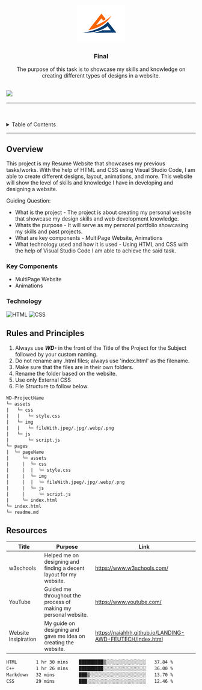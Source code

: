 <a name="readme-top">

<br/>

<br />
<div align="center">
  <a href="https://github.com/zyx-0314/">
  <!-- TODO: If you want to add logo or banner you can add it here -->
    <img src="./images/—Pngtree—a letter wave logo vector_5228739.png" alt="Ace" width="130" height="100">
  </a>
<!-- TODO: Change Title to the name of the title of your Project -->
  <h3 align="center">Final</h3>
</div>
<!-- TODO: Make a short description -->
<div align="center">
  The purpose of this task is to showcase my skills and knowledge on creating different types of designs in a website. 
</div>

<br />

<!-- TODO: Change the zyx-0314 into your github username  -->
<!-- TODO: Change the WD-Template-Project into the same name of your folder -->
![](https://visit-counter.vercel.app/counter.png?page=AaronBeltran1/https://github.com/AaronBeltran1/WD-FINALPROJ-BELTRAN/)

---

<br />
<br />

<!-- TODO: If you want to add more layers for your readme -->
<details>
  <summary>Table of Contents</summary>
  <ol>
    <li>
      <a href="#overview">Overview</a>
      <ol>
        <li>
          <a href="#key-components">Key Components</a>
        </li>
        <li>
          <a href="#technology">Technology</a>
        </li>
      </ol>
    </li>
    <li>
      <a href="#rules-and-principles">Rules and Principles</a>
    </li>
    <li>
      <a href="#resources">Resources</a>
    </li>
  </ol>
</details>

---

## Overview

<!-- TODO: To be changed -->
<!-- The following are just sample -->
This project is my Resume Website that showcases my previous tasks/works. With the help of HTML and CSS using Visual Studio Code, I am able to create different designs, layout, animations, and more. This website will show the level of skills and knowledge I have in developing and designing a website.

Guiding Question:
- What is the project - The project is about creating my personal website that showcase my design skills and web development knowledge.
- Whats the purpose - It will serve as my personal portfolio showcasing my skills and past projects.
- What are key components - MultiPage Website, Animations
- What technology used and how it is used - Using HTML and CSS with the help of Visual Studio Code I am able to achieve the said task.

### Key Components
<!-- TODO: List of Key Components -->
<!-- The following are just sample -->
- MultiPage Website
- Animations

### Technology
<!-- TODO: List of Technology Used -->
![HTML](https://img.shields.io/badge/HTML-E34F26?style=for-the-badge&logo=html5&logoColor=white)
![CSS](https://img.shields.io/badge/CSS-1572B6?style=for-the-badge&logo=css3&logoColor=white)

## Rules and Principles
1. Always use ***WD-*** in the front of the Title of the Project for the Subject followed by your custom naming.
2. Do not rename any .html files; always use 'index.html' as the filename.
3. Make sure that the files are in their own folders.
4. Rename the folder based on the website.
5. Use only External CSS
6. File Structure to follow below.

```
WD-ProjectName
└─ assets
|   └─ css
|   |   └─ style.css
|   └─ img
|   |   └─ fileWith.jpeg/.jpg/.webp/.png
|   └─ js
|       └─ script.js
└─ pages
|  └─ pageName
|     └─ assets
|     |  └─ css
|     |  |  └─ style.css
|     |  └─ img
|     |  |  └─ fileWith.jpeg/.jpg/.webp/.png
|     |  └─ js
|     |     └─ script.js
|     └─ index.html
└─ index.html
└─ readme.md
```

## Resources

<!-- TODO: Add References -->
| Title | Purpose | Link |
|-|-|-|
| w3schools | Helped me on designing and finding a decent layout for my website. | https://www.w3schools.com/ |
| YouTube | Guided me throughout the process of making my personal website. | https://www.youtube.com/ |
| Website Insipiration | My guide on designing and gave me idea on creating the website. | https://naiahhh.github.io/LANDING-AWD-FEUTECH/index.html |

 <!--START_SECTION:waka-->

```txt
HTML       1 hr 30 mins    █████████▒░░░░░░░░░░░░░░░   37.84 %
C++        1 hr 26 mins    █████████░░░░░░░░░░░░░░░░   36.00 %
Markdown   32 mins         ███▒░░░░░░░░░░░░░░░░░░░░░   13.70 %
CSS        29 mins         ███░░░░░░░░░░░░░░░░░░░░░░   12.46 %
```

<!--END_SECTION:waka-->